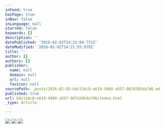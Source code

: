 ```yaml
---
inFeed: true
hasPage: true
inNav: false
inLanguage: null
starred: false
keywords: []
description: ''
datePublished: '2016-02-02T14:22:09.771Z'
dateModified: '2016-02-02T14:21:55.979Z'
title: ''
author: []
authors: []
publisher:
  name: null
  domain: null
  url: null
  favicon: null
sourcePath: _posts/2016-02-02-6dc110c8-e619-4968-a557-067d285da7d6.md
published: true
url: 6dc110c8-e619-4968-a557-067d285da7d6/index.html
_type: Article

---
```

![](https://the-grid-user-content.s3-us-west-2.amazonaws.com/d9ea7c74-54bb-4ce6-a2d1-86525e150e7a.jpg)
![](https://the-grid-user-content.s3-us-west-2.amazonaws.com/1e412c94-03f3-4529-b04b-5c01ff4dd81c.jpg)
![](https://the-grid-user-content.s3-us-west-2.amazonaws.com/c98b4737-394c-46ad-8042-6c6af3860bb4.jpg)
